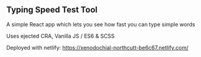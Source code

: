 ## Typing Speed Test Tool

A simple React app which lets you see how fast you can type simple words

Uses ejected CRA, Vanilla JS / ES6 & SCSS

Deployed with netlify: https://xenodochial-northcutt-be6c67.netlify.com/
